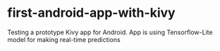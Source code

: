 # first-android-app-with-kivy
Testing a prototype Kivy app for Android. App is using Tensorflow-Lite model for making real-time predictions
